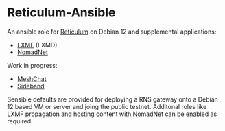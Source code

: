 # Reticulum-Ansible

An ansible role for [Reticulum](https://github.com/markqvist/Reticulum) on Debian 12 and supplemental applications:
- [LXMF](https://github.com/markqvist/lxmf) (LXMD)
- [NomadNet](https://github.com/markqvist/NomadNet)

Work in progress:
- [MeshChat](https://github.com/liamcottle/reticulum-meshchat)
- [Sideband](https://github.com/markqvist/Sideband/)

Sensible defaults are provided for deploying a RNS gateway onto a Debian 12 based VM or server and joing the public testnet.
Additonal roles like LXMF propagation and hosting content with NomadNet can be enabled as required.